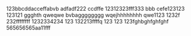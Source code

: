 123bbcddacceffabvb
adfadf222
ccdffe
12312323fff333
bbb
cefe123123
123121
ggghth
qweqwe
bvbagggggggg
wqejhhhhhhhh
qwe1123
1232f
232ffffffff
1232334234
123
132213ffffq
123
123
123fghbghfghfghf
565656565aa11fff
